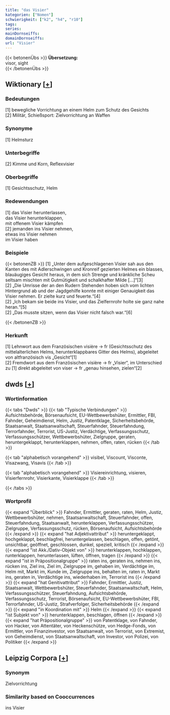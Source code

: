 ```yaml
---
title: "das Visier"
kategorien: ["Nomen"]
schwierigkeit: ["k2", "h4", "r10"]
tags:
series:
mainDornseiffs:
domainDornseiffs:
url: "Visier"
---
```


{{< betonenÜbs >}}
**Übersetzung:**  
visor, sight  
{{< /betonenÜbs >}}

## Wiktionary [[+](https://de.wiktionary.org/wiki/Visier)]

### Bedeutungen
[1] bewegliche Vorrichtung an einem Helm zum Schutz des Gesichts  
[2] Militär, Schießsport: Zielvorrichtung an Waffen  

### Synonyme
[1] Helmsturz  

### Unterbegriffe
[2] Kimme und Korn, Reflexvisier  

### Oberbegriffe
[1] Gesichtsschutz, Helm  

### Redewendungen
[1] das Visier herunterlassen,  
das Visier herunterklappen,  
mit offenem Visier kämpfen  
[2] jemanden ins Visier nehmen,  
etwas ins Visier nehmen  
im Visier haben  

### Beispiele
{{< betonenZB >}}
[1] „Unter dem aufgeschlagenen Visier sah aus den Kanten des mit Adlerschwingen und Kronreif gezierten Helmes ein blasses, blauäugiges Gesicht heraus, in dem sich Strenge und kränkliche Scheu seltsam mischten mit Gutmütigkeit und schalkhafter Milde […]“[3]  
[2] „Die Umrisse der an den Rudern Stehenden hoben sich vom lichten Hintergrund ab und der Jagdgehilfe konnte mit einiger Genauigkeit das Visier nehmen. Er zielte kurz und feuerte.“[4]  
[2] „Ich bekam sie beide ins Visier, und das Zielfernrohr holte sie ganz nahe heran.“[5]  
[2] „Das musste sitzen, wenn das Visier nicht falsch war.“[6]  

{{< /betonenZB >}}
### Herkunft
[1] Lehnwort aus dem Französischen visière → fr (Gesichtsschutz des mittelalterlichen Helms, herunterklappbares Gitter des Helms), abgeleitet von altfranzösisch vis „Gesicht“[1]  
[2] Fremdwort aus dem Französischen visière → fr „Visier“, im Unterschied zu [1] direkt abgeleitet von viser → fr „genau hinsehen, zielen“[2]  



## dwds [[+](https://www.dwds.de/wb/Visier)]

### Wortinformation
{{< tabs "Dwds" >}}
{{< tab "Typische Verbindungen" >}}
Aufsichtsbehörde, Börsenaufsicht, EU-Wettbewerbshüter, Ermittler, FBI, Fahnder, Geheimdienst, Helm, Justiz, Patentklage, Sicherheitsbehörde, Staatsanwalt, Staatsanwaltschaft, Steuerfahnder, Steuerfahndung, Terrorfahnder, Terrorist, US-Justiz, Verdächtige, Verfassungsschutz, Verfassungsschützer, Wettbewerbshüter, Zielgruppe, geraten, heruntergeklappt, herunterklappen, nehmen, offen, raten, rücken
{{< /tab >}}

{{< tab "alphabetisch vorangehend" >}}
visibel, Viscount, Visconte, Visazwang, Visavis
{{< /tab >}}

{{< tab "alphabetisch vorangehend" >}}
Visiereinrichtung, visieren, Visierfernrohr, Visierkante, Visierklappe
{{< /tab >}}

{{< /tabs >}}

### Wortprofil
{{< expand "Überblick" >}} Fahnder, Ermittler, geraten, raten, Helm, Justiz, Wettbewerbshüter, nehmen, Staatsanwaltschaft, Steuerfahnder, offen, Steuerfahndung, Staatsanwalt, herunterklappen, Verfassungsschützer, Zielgruppe, Verfassungsschutz, rücken, Börsenaufsicht, Aufsichtsbehörde {{< /expand >}}
{{< expand "hat Adjektivattribut" >}} heruntergeklappt, hochgeklappt, beschlagfrei, heruntergelassen, beschlagen, offen, getönt, unsichtbar, geöffnet, geschlossen, dunkel, speziell, kritisch {{< /expand >}}
{{< expand "ist Akk./Dativ-Objekt von" >}} herunterklappen, hochklappen, runterklappen, herunterlassen, lüften, öffnen, tragen {{< /expand >}}
{{< expand "ist in Präpositionalgruppe" >}} raten ins, geraten ins, nehmen ins, rücken ins, Ziel ins, Ziel im, Zielgruppe im, gehaben im, Verdächtige im, Helm mit, Markt im, Kunde im, Zielgruppe ins, behalten im, raten in, Markt ins, geraten in, Verdächtige ins, wiederhaben im, Terrorist ins {{< /expand >}}
{{< expand "hat Genitivattribut" >}} Fahnder, Ermittler, Justiz, Staatsanwalt, Wettbewerbshüter, Steuerfahnder, Staatsanwaltschaft, Helm, Verfassungsschützer, Steuerfahndung, Aufsichtsbehörde, Verfassungsschutz, Terrorist, Börsenaufsicht, EU-Wettbewerbshüter, FBI, Terrorfahnder, US-Justiz, Strafverfolger, Sicherheitsbehörde {{< /expand >}}
{{< expand "in Koordination mit" >}} Helm {{< /expand >}}
{{< expand "ist Subjekt von" >}} herunterklappen, beschlagen, öffnen {{< /expand >}}
{{< expand "hat Präpositionalgruppe" >}} von Patentklage, von Fahnder, von Hacker, von Attentäter, von Heckenschütze, von Hedge-Fonds, von Ermittler, von Finanzinvestor, von Staatsanwalt, von Terrorist, von Extremist, von Geheimdienst, von Staatsanwaltschaft, von Investor, von Polizei, von Politiker {{< /expand >}}

## Leipzig Corpora [[+](https://corpora.uni-leipzig.de/en/res?word=Visier&corpusId=deu_newscrawl-public_2018)]


### Synonym
Zielvorrichtung


### Similarity based on Cooccurrences
ins Visier

